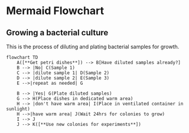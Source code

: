 # Mermaid Flowchart
## Growing a bacterial culture
 This is the process of diluting and plating bacterial samples for growth. 
```mermaid
flowchart TD
    A([**Get petri dishes**]) --> B[Have diluted samples already?]
    B --> |No| C(Sample 1)
    C --> |dilute sample 1| D(Sample 2) 
    D --> |dilute sample 2| E(Sample 3)
    E -->|repeat as needed| G

    B --> |Yes| G(Plate diluted samples)
    G --> H(Place dishes in dedicated warm area)
    H --> |don't have warm area| I(Place in ventilated container in sunlight)
    H -->|have warm area| J(Wait 24hrs for colonies to grow)
    I --> J
    J --> K([**Use new colonies for experiments**])
```